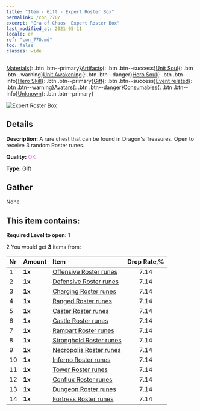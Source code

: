 ```yaml
---
title: "Item - Gift - Expert Roster Box"
permalink: /con_770/
excerpt: "Era of Chaos  Expert Roster Box"
last_modified_at: 2021-05-11
locale: en
ref: "con_770.md"
toc: false
classes: wide
---
```

 [Materials](/Items/){: .btn .btn--primary}[Artifacts](/Items/Artifacts/){: .btn .btn--success}[Unit Soul](/Items/UnitSoul/){: .btn .btn--warning}[Unit Awakening](/Items/UnitAwakening/){: .btn .btn--danger}[Hero Soul](/Items/HeroSoul/){: .btn .btn--info}[Hero Skill](/Items/HeroSkill/){: .btn .btn--primary}[Gift](/Items/Gift/){: .btn .btn--success}[Event related](/Items/Events/){: .btn .btn--warning}[Avatars](/Items/Avatars/){: .btn .btn--danger}[Consumables](/Items/Consumables/){: .btn .btn--info}[Unknown](/Items/Unknown/){: .btn .btn--primary}

 ![Expert Roster Box](/images/t/i_tujianhezi3.png)

## Details
 **Description:** A rare chest that can be found in Dragon's Treasures. Open to receive 3 random Roster runes.

 **Quality:** <span style="color: #DA70D6">OK</span>

 **Type:** Gift

## Gather

  None

## This item contains:

 **Required Level to open:** 1

 2 You would get **3** items  from:

  | Nr | Amount |     Item    | Drop Rate,% |
  |:---|:-------|:------------|:---------:|
  | 1 |  **1x** | [Offensive Roster runes](/Items/con_734/) | 7.14 | 
  | 2 |  **1x** | [Defensive Roster runes](/Items/con_739/) | 7.14 | 
  | 3 |  **1x** | [Charging Roster runes](/Items/con_741/) | 7.14 | 
  | 4 |  **1x** | [Ranged Roster runes](/Items/con_742/) | 7.14 | 
  | 5 |  **1x** | [Caster Roster runes](/Items/con_746/) | 7.14 | 
  | 6 |  **1x** | [Castle Roster runes](/Items/con_752/) | 7.14 | 
  | 7 |  **1x** | [Rampart Roster runes](/Items/con_753/) | 7.14 | 
  | 8 |  **1x** | [Stronghold Roster runes](/Items/con_754/) | 7.14 | 
  | 9 |  **1x** | [Necropolis Roster runes](/Items/con_755/) | 7.14 | 
  | 10 |  **1x** | [Inferno Roster runes](/Items/con_777/) | 7.14 | 
  | 11 |  **1x** | [Tower Roster runes](/Items/con_785/) | 7.14 | 
  | 12 |  **1x** | [Conflux Roster runes](/Items/con_791/) | 7.14 | 
  | 13 |  **1x** | [Dungeon Roster runes](/Items/con_792/) | 7.14 | 
  | 14 |  **1x** | [Fortress Roster runes](/Items/con_818/) | 7.14 | 
